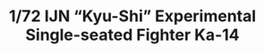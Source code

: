 ---
layout: product
title: "1/72 IJN “Kyu-Shi” Experimental Single-seated Fighter Ka-14"
price: "3600" 
desc: "Maketa"
img_path: "/assets/img/FP33.webp"
brand: "FineMolds"
available: false
special_offer: false
new: false
soon: false
cat: "010000"
subcat: "015900"
subsubcat: "0N/A"
sifra: "FP33"
popular: false
spec: false
---